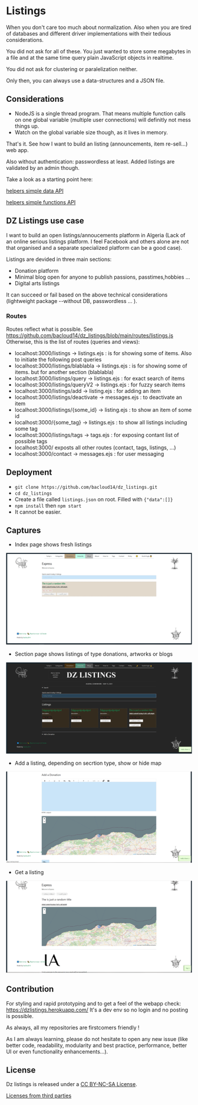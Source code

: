 # Listings

When you don't care too much about normalization. Also when you are tired of databases and different driver implementations with their tedious considerations.

You did not ask for all of these. You just wanted to store some megabytes in a file and at the same time query plain JavaScript objects in realtime.

You did not ask for clustering or paralelization neither.

Only then, you can always use a data-structures and a JSON file.

## Considerations

- NodeJS is a single thread program. That means multiple function calls on one global variable (multiple user connections) will definitly not mess things up.
- Watch on the global variable size though, as it lives in memory.

That's it. See how I want to build an listing (announcements, item re-sell...) web app.

Also without authentication: passwordless at least.
Added listings are validated by an admin though.

Take a look as a starting point here:

[helpers simple data API](https://github.com/bacloud14/dz_listings/blob/main/helper_data.js)

[helpers simple functions API](https://github.com/bacloud14/dz_listings/blob/main/helper_data.js)

## DZ Listings use case

I want to build an open listings/annoucements platform in Algeria (Lack of an online serious listings platform. I feel Facebook and others alone are not that organised and a separate specialized platform can be a good case).

Listings are devided in three main sections:

- Donation platform 
- Minimal blog open for anyone to publish passions, passtimes,hobbies ...
- Digital arts listings

It can succeed or fail based on the above technical considerations (lightweight package --without DB, passwordless ... ).

### Routes 

Routes reflect what is possible. See https://github.com/bacloud14/dz_listings/blob/main/routes/listings.js 
Otherwise, this is the list of routes (queries and views):

  - localhost:3000/listings -> listings.ejs : is for showing some of items. Also to initiate the following post queries
  - localhost:3000/listings/blablabla -> listings.ejs : is for showing some of items. but for another section (blablabla)
  - localhost:3000/listings/query -> listings.ejs : for exact search of items
  - localhost:3000/listings/queryV2 -> listings.ejs : for fuzzy search items
  - localhost:3000/listings/add -> listing.ejs : for adding an item
  - localhost:3000/listings/deactivate -> messages.ejs : to deactivate an item
  - localhost:3000/listings/{some_id} -> listing.ejs : to show an item of some id
  - localhost:3000/{some_tag} -> listings.ejs : to show all listings including some tag
  - localhost:3000/listings/tags -> tags.ejs : for exposing contant list of possible tags
  - localhost:3000/ exposts all other routes (contact, tags, listings, ...)
  - localhost:3000/contact -> messages.ejs : for user messaging 


## Deployment

- `git clone https://github.com/bacloud14/dz_listings.git`
- `cd dz_listings`
- Create a file called `listings.json` on root. Filled with `{"data":[]}`
- `npm install` then `npm start`
- It cannot be easier.

## Captures

- Index page shows fresh listings

![Index page](Capture_index.PNG)

- Section page shows listings of type donations, artworks or blogs

![Section page](Capture_section.PNG)

- Add a listing, depending on secrtion type, show or hide map

![Add a listing](Capture_add.PNG)

- Get a listing

![Get a listing](Capture_get.PNG)


## Contribution

For styling and rapid prototyping and to get a feel of the webapp check: https://dzlistings.herokuapp.com/
It's a dev env so no login and no posting is possible.

As always, all my repositories are firstcomers friendly ! 

As I am always learning, please do not hesitate to open any new issue (like better code, readability, modularity and best practice, performance, better UI or even functionality enhancements...).

## License

Dz listings is released under a [CC BY-NC-SA License](https://creativecommons.org/licenses/by-nc-sa/4.0/legalcode).

[Licenses from third parties](https://github.com/bacloud14/dz_listings/blob/main/THIRD%20PARTY%20LICENCES.pdf)



